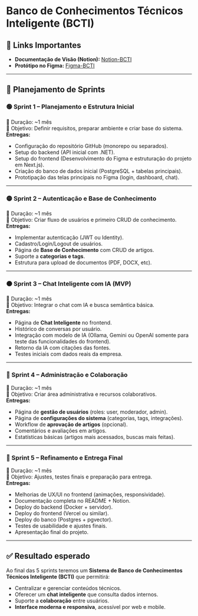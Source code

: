 # Banco de Conhecimentos Técnicos Inteligente (BCTI)

## 📌 Links Importantes
- **Documentação de Visão (Notion):** [Notion-BCTI](https://www.notion.so/Documento-de-Vis-o-Banco-de-Conhecimento-T-cnico-Inteligente-9fa5c04504a9460f826e28496e93fe9d?source=copy_link)  
- **Protótipo no Figma:** [Figma-BCTI](https://www.figma.com/design/YyMuWpLQ9j3jOzT3qSID3F/PJ_integrador?node-id=0-1&t=i0llnCYYjtMmTRwU-1)  

---

## 🚀 Planejamento de Sprints

### 🟢 Sprint 1 – Planejamento e Estrutura Inicial
📅 Duração: ~1 mês  
🎯 Objetivo: Definir requisitos, preparar ambiente e criar base do sistema.  
**Entregas:**
- Configuração do repositório GitHub (monorepo ou separados).  
- Setup do backend (API inicial com .NET).  
- Setup do frontend (Desenvolvimento do Figma e estruturação do projeto em Next.js).  
- Criação do banco de dados inicial (PostgreSQL + tabelas principais).  
- Prototipação das telas principais no Figma (login, dashboard, chat).  

---

### 🟡 Sprint 2 – Autenticação e Base de Conhecimento
📅 Duração: ~1 mês  
🎯 Objetivo: Criar fluxo de usuários e primeiro CRUD de conhecimento.  
**Entregas:**
- Implementar autenticação (JWT ou Identity).  
- Cadastro/Login/Logout de usuários.  
- Página de **Base de Conhecimento** com CRUD de artigos.  
- Suporte a **categorias e tags**.  
- Estrutura para upload de documentos (PDF, DOCX, etc).
  
---

### 🟠 Sprint 3 – Chat Inteligente com IA (MVP)  
📅 Duração: ~1 mês  
🎯 Objetivo: Integrar o chat com IA e busca semântica básica.  
**Entregas:**
- Página de **Chat Inteligente** no frontend.  
- Histórico de conversas por usuário.  
- Integração com modelo de IA (Ollama, Gemini ou OpenAI somente para teste das funcionalidades do frontend).  
- Retorno da IA com citações das fontes.  
- Testes iniciais com dados reais da empresa.  

---

### 🔵 Sprint 4 – Administração e Colaboração
📅 Duração: ~1 mês  
🎯 Objetivo: Criar área administrativa e recursos colaborativos.  
**Entregas:**
- Página de **gestão de usuários** (roles: user, moderador, admin).  
- Página de **configurações do sistema** (categorias, tags, integrações).  
- Workflow de **aprovação de artigos** (opcional).  
- Comentários e avaliações em artigos.  
- Estatísticas básicas (artigos mais acessados, buscas mais feitas).  

---

### 🔴 Sprint 5 – Refinamento e Entrega Final
📅 Duração: ~1 mês  
🎯 Objetivo: Ajustes, testes finais e preparação para entrega.  
**Entregas:**
- Melhorias de UX/UI no frontend (animações, responsividade).  
- Documentação completa no README + Notion.  
- Deploy do backend (Docker + servidor).  
- Deploy do frontend (Vercel ou similar).  
- Deploy do banco (Postgres + pgvector).  
- Testes de usabilidade e ajustes finais.  
- Apresentação final do projeto.  

---

## ✅ Resultado esperado
Ao final das 5 sprints teremos um **Sistema de Banco de Conhecimentos Técnicos Inteligente (BCTI)** que permitirá:
- Centralizar e gerenciar conteúdos técnicos.  
- Oferecer um **chat inteligente** que consulta dados internos.  
- Suporte a **colaboração** entre usuários.  
- **Interface moderna e responsiva**, acessível por web e mobile.  
